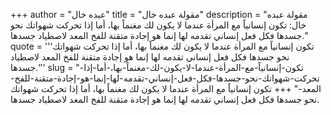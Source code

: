 +++
author = "عبده خال"
title = "مقولة عبده خال"
description = "مقولة عبده خال: تكون إنسانياً مع المرأة عندما لا يكون لك مغنماً بها، أما إذا تحركت شهواتك نحو جسدها فكل فعل إنساني تقدمه لها إنما هو إجادة متقنة للفخ المعد لاصطياد جسدها."
quote = '''تكون إنسانياً مع المرأة عندما لا يكون لك مغنماً بها، أما إذا تحركت شهواتك نحو جسدها فكل فعل إنساني تقدمه لها إنما هو إجادة متقنة للفخ المعد لاصطياد جسدها.'''
slug = "تكون-إنسانياً-مع-المرأة-عندما-لا-يكون-لك-مغنماً-بها،-أما-إذا-تحركت-شهواتك-نحو-جسدها-فكل-فعل-إنساني-تقدمه-لها-إنما-هو-إجادة-متقنة-للفخ-المعد-"
+++
تكون إنسانياً مع المرأة عندما لا يكون لك مغنماً بها، أما إذا تحركت شهواتك نحو جسدها فكل فعل إنساني تقدمه لها إنما هو إجادة متقنة للفخ المعد لاصطياد جسدها.
